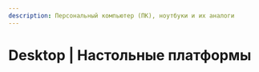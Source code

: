 ```yaml
---
description: Персональный компьютер (ПК), ноутбуки и их аналоги
---
```


# Desktop | Настольные платформы

